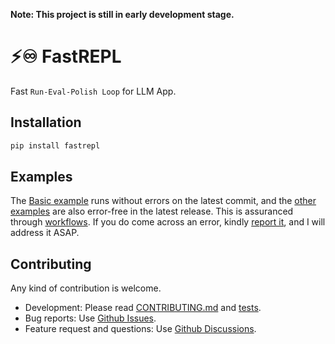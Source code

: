 **Note: This project is still in early development stage.**

# ⚡♾️ FastREPL
Fast `Run-Eval-Polish Loop` for LLM App.


## Installation
```bash
pip install fastrepl
```

## Examples
The [Basic example](/examples/basic.ipynb) runs without errors on the latest commit, and the [other examples](/examples) are also error-free in the latest release. This is assuranced through [workflows](.github/workflows). If you do come across an error, kindly [report it](https://github.com/yujonglee/fastrepl/issues), and I will address it ASAP.


## Contributing
Any kind of contribution is welcome. 

- Development: Please read [CONTRIBUTING.md](CONTRIBUTING.md) and [tests](tests).
- Bug reports: Use [Github Issues](https://github.com/yujonglee/fastrepl/issues).
- Feature request and questions: Use [Github Discussions](https://github.com/yujonglee/fastrepl/discussions).
